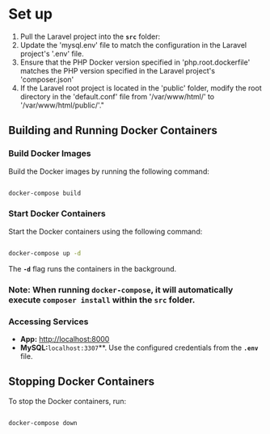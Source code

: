 # Set up
 
1. Pull the Laravel project into the **`src`** folder:
2. Update the 'mysql.env' file to match the configuration in the Laravel project's '.env' file.
3. Ensure that the PHP Docker version specified in 'php.root.dockerfile' matches the PHP version specified in the Laravel project's 'composer.json'
4. If the Laravel root project is located in the 'public' folder, modify the root directory in the 'default.conf' file from '/var/www/html/' to '/var/www/html/public/'."

## **Building and Running Docker Containers**

### **Build Docker Images**

Build the Docker images by running the following command:

```bash

docker-compose build
```

### **Start Docker Containers**

Start the Docker containers using the following command:

```bash

docker-compose up -d
```

The **`-d`** flag runs the containers in the background.

### **Note:** When running `docker-compose`, it will automatically execute `composer install` within the `src` folder.

### **Accessing Services**

- **App:** [http://localhost:8000](http://localhost:8000/)
- **MySQL:**`localhost:3307`**. Use the configured credentials from the **`.env`** file.

## **Stopping Docker Containers**

To stop the Docker containers, run:

```bash

docker-compose down
```
